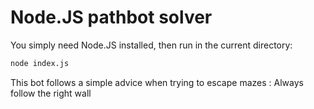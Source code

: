# Node.JS pathbot solver

You simply need Node.JS installed, then run in the current directory:
```bash
node index.js
```

This bot follows a simple advice when trying to escape mazes : Always follow the right wall
